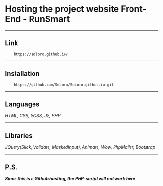 # Hosting the project website Front-End - RunSmart
____
## Link
```
    https://soloro.github.io/
```
____
## Installation
```
    https://github.com/SoLoro/SoLoro.github.io.git
```
____
## Languages
*HTML, CSS, SCSS, JS, PHP*
____
## Libraries
*JQuery(Slick, Validate, MaskedInput), Animate, Wow, PhpMailer, Bootstrap*
____
## P.S.
___Since this is a Github hosting, the PHP-script will not work here___
